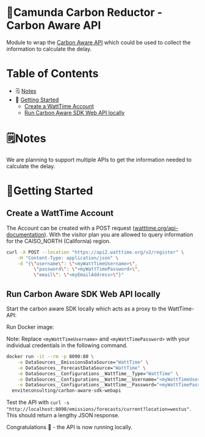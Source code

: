 # 🌱Camunda Carbon Reductor - Carbon Aware API

Module to wrap the [Carbon Aware API](https://github.com/Green-Software-Foundation/carbon-aware-sdk) which could be used 
to collect the information to calculate the delay. 

# Table of Contents

* 🗒 [Notes](#notes)
* 🚀 [Getting Started](#getting-started)
    * [Create a WattTime Account](#create-a-watttime-account)
    * [Run Carbon Aware SDK Web API locally](#run-carbon-aware-sdk-web-api-locally)

# 🗒️Notes

We are planning to support multiple APIs to get the information needed to
calculate the delay.

# 🚀Getting Started

## Create a WattTime Account
The Account can be created with a POST request ([watttime.org/api-documentation](https://www.watttime.org/api-documentation/#best-practices-for-api-usage)). With the visitor plan you are allowed to query information for the
CAISO_NORTH (California) region.

```bash
curl -X POST --location "https://api2.watttime.org/v2/register" \
    -H "Content-Type: application/json" \
    -d "{\"username\": \"<myWattTimeUsername>\",
          \"password\": \"<myWattTimePassword>\",
          \"email\": \"<myEmailAddress>\"}"
```

## Run Carbon Aware SDK Web API locally

Start the carbon aware SDK locally which acts as a proxy to the WattTime-API:

Run Docker image:

Note: Replace `<myWattTimeUsername>` and `<myWattTimePassword>` with your individual credentials in the following command.

```bash
docker run -it --rm -p 8090:80 \
    -e DataSources__EmissionsDataSource="WattTime" \
    -e DataSources__ForecastDataSource="WattTime" \
    -e DataSources__Configurations__WattTime__Type="WattTime" \
    -e DataSources__Configurations__WattTime__Username="<myWattTimeUsername>" \
    -e DataSources__Configurations__WattTime__Password="<myWattTimePassword>" \
  enviteconsulting/carbon-aware-sdk-webapi
```

Test the API with `curl -s "http://localhost:8090/emissions/forecasts/current?location=westus"`.
This should return a lengthy JSON response.

Congratulations 🎉 - the API is now running locally.